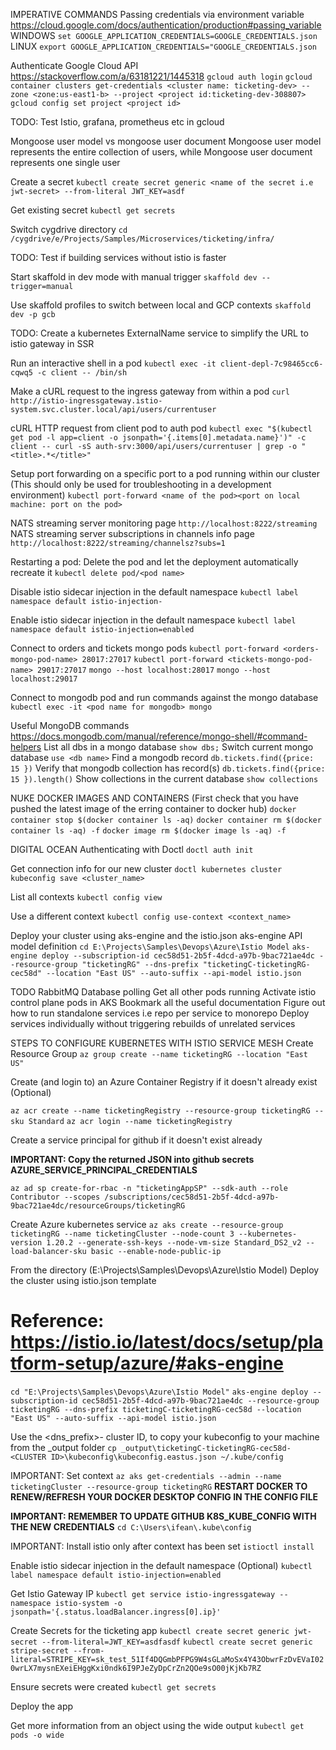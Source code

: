 IMPERATIVE COMMANDS
Passing credentials via environment variable
https://cloud.google.com/docs/authentication/production#passing_variable
WINDOWS
`set GOOGLE_APPLICATION_CREDENTIALS=GOOGLE_CREDENTIALS.json`
LINUX
`export GOOGLE_APPLICATION_CREDENTIALS="GOOGLE_CREDENTIALS.json`

Authenticate Google Cloud API
https://stackoverflow.com/a/63181221/1445318
`gcloud auth login`
`gcloud container clusters get-credentials <cluster name: ticketing-dev> --zone <zone:us-east1-b> --project <project id:ticketing-dev-308807>`
`gcloud config set project <project id>`

TODO: Test Istio, grafana, prometheus etc in gcloud

Mongoose user model vs mongoose user document
Mongoose user model represents the entire collection of users, while Mongoose user document represents one single user

Create a secret
`kubectl create secret generic <name of the secret i.e jwt-secret> --from-literal JWT_KEY=asdf`

Get existing secret
`kubectl get secrets`

Switch cygdrive directory
`cd /cygdrive/e/Projects/Samples/Microservices/ticketing/infra/`

TODO: Test if building services without istio is faster

Start skaffold in dev mode with manual trigger
`skaffold dev --trigger=manual`

Use skaffold profiles to switch between local and GCP contexts
`skaffold dev -p gcb`

TODO: Create a kubernetes ExternalName service to simplify the URL to istio gateway in SSR

Run an interactive shell in a pod
`kubectl exec -it client-depl-7c98465cc6-cqwq5 -c client -- /bin/sh`

Make a cURL request to the ingress gateway from within a pod
`curl http://istio-ingressgateway.istio-system.svc.cluster.local/api/users/currentuser`

cURL HTTP request from client pod to auth pod
`kubectl exec "$(kubectl get pod -l app=client -o jsonpath='{.items[0].metadata.name}')" -c client -- curl -sS auth-srv:3000/api/users/currentuser | grep -o "<title>.*</title>"`

Setup port forwarding on a specific port to a pod running within our cluster
(This should only be used for troubleshooting in a development environment)
`kubectl port-forward <name of the pod><port on local machine: port on the pod>`

NATS streaming server monitoring page
`http://localhost:8222/streaming`
NATS streaming server subscriptions in channels info page
`http://localhost:8222/streaming/channelsz?subs=1`

Restarting a pod: Delete the pod and let the deployment automatically recreate it
`kubectl delete pod/<pod name>`

Disable istio sidecar injection in the default namespace
`kubectl label namespace default istio-injection-`

Enable istio sidecar injection in the default namespace
`kubectl label namespace default istio-injection=enabled`

Connect to orders and tickets mongo pods
`kubectl port-forward <orders-mongo-pod-name> 28017:27017`
`kubectl port-forward <tickets-mongo-pod-name> 29017:27017`
`mongo --host localhost:28017`
`mongo --host localhost:29017`

Connect to mongodb pod and run commands against the mongo database
`kubectl exec -it <pod name for mongodb> mongo`

Useful MongoDB commands
https://docs.mongodb.com/manual/reference/mongo-shell/#command-helpers
List all dbs in a mongo database
`show dbs;`
Switch current mongo database
`use <db name>`
Find a mongodb record
`db.tickets.find({price: 15 })`
Verify that mongodb collection has record(s)
`db.tickets.find({price: 15 }).length()`
Show collections in the current database
`show collections`

NUKE DOCKER IMAGES AND CONTAINERS
(First check that you have pushed the latest image of the erring container to docker hub)
`docker container stop $(docker container ls -aq)`
`docker container rm $(docker container ls -aq) -f`
`docker image rm $(docker image ls -aq) -f`

DIGITAL OCEAN
Authenticating with Doctl
`doctl auth init`

Get connection info for our new cluster
`doctl kubernetes cluster kubeconfig save <cluster_name>`

List all contexts
`kubectl config view`

Use a different context
`kubectl config use-context <context_name>`

Deploy your cluster using aks-engine and the istio.json aks-engine API model definition
`cd E:\Projects\Samples\Devops\Azure\Istio Model`
`aks-engine deploy --subscription-id cec58d51-2b5f-4dcd-a97b-9bac721ae4dc --resource-group "ticketingRG" --dns-prefix "ticketingC-ticketingRG-cec58d" --location "East US" --auto-suffix --api-model istio.json`

TODO
RabbitMQ
Database polling
Get all other pods running
Activate istio control plane pods in AKS
Bookmark all the useful documentation
Figure out how to run standalone services i.e repo per service to monorepo
Deploy services individually without triggering rebuilds of unrelated services

STEPS TO CONFIGURE KUBERNETES WITH ISTIO SERVICE MESH
Create Resource Group
`az group create --name ticketingRG --location "East US"`

Create (and login to) an Azure Container Registry if it doesn't already exist (Optional)

`az acr create --name ticketingRegistry --resource-group ticketingRG --sku Standard`
`az acr login --name ticketingRegistry`

Create a service principal for github if it doesn't exist already

**IMPORTANT: Copy the returned JSON into github secrets AZURE_SERVICE_PRINCIPAL_CREDENTIALS**

`az ad sp create-for-rbac -n "ticketingAppSP" --sdk-auth --role Contributor --scopes /subscriptions/cec58d51-2b5f-4dcd-a97b-9bac721ae4dc/resourceGroups/ticketingRG`

Create Azure kubernetes service
`az aks create --resource-group ticketingRG --name ticketingCluster --node-count 3 --kubernetes-version 1.20.2 --generate-ssh-keys --node-vm-size Standard_DS2_v2 --load-balancer-sku basic --enable-node-public-ip`

From the directory (E:\Projects\Samples\Devops\Azure\Istio Model)
Deploy the cluster using istio.json template

# Reference: https://istio.io/latest/docs/setup/platform-setup/azure/#aks-engine

`cd "E:\Projects\Samples\Devops\Azure\Istio Model"`
`aks-engine deploy --subscription-id cec58d51-2b5f-4dcd-a97b-9bac721ae4dc --resource-group ticketingRG --dns-prefix ticketingC-ticketingRG-cec58d --location "East US" --auto-suffix --api-model istio.json`

Use the <dns_prefix>-<id> cluster ID, to copy your kubeconfig to your machine from the \_output folder
`cp _output\ticketingC-ticketingRG-cec58d-<CLUSTER ID>\kubeconfig\kubeconfig.eastus.json ~/.kube/config`

IMPORTANT: Set context
`az aks get-credentials --admin --name ticketingCluster --resource-group ticketingRG`
**RESTART DOCKER TO RENEW/REFRESH YOUR DOCKER DESKTOP CONFIG IN THE CONFIG FILE**

**IMPORTANT: REMEMBER TO UPDATE GITHUB K8S_KUBE_CONFIG WITH THE NEW CREDENTIALS**
`cd C:\Users\ifean\.kube\config`

<!-- `az aks get-credentials --name ticketingCluster --resource-group ticketingRG` -->

IMPORTANT: Install istio only after context has been set
`istioctl install`

Enable istio sidecar injection in the default namespace (Optional)
`kubectl label namespace default istio-injection=enabled`

Get Istio Gateway IP
`kubectl get service istio-ingressgateway --namespace istio-system -o jsonpath='{.status.loadBalancer.ingress[0].ip}'`

Create Secrets for the ticketing app
`kubectl create secret generic jwt-secret --from-literal=JWT_KEY=asdfasdf`
`kubectl create secret generic stripe-secret --from-literal=STRIPE_KEY=sk_test_51If4DQGmbPFPG9W4sGLaMoSx4Y43ObwrFzDvEVaI020wrLX7mysnEXeiEHggKxi0ndk6I9PJeZyDpCrZn2QOe9sO00jKjKb7RZ`

Ensure secrets were created
`kubectl get secrets`

Deploy the app

Get more information from an object using the wide output
`kubectl get pods -o wide`
